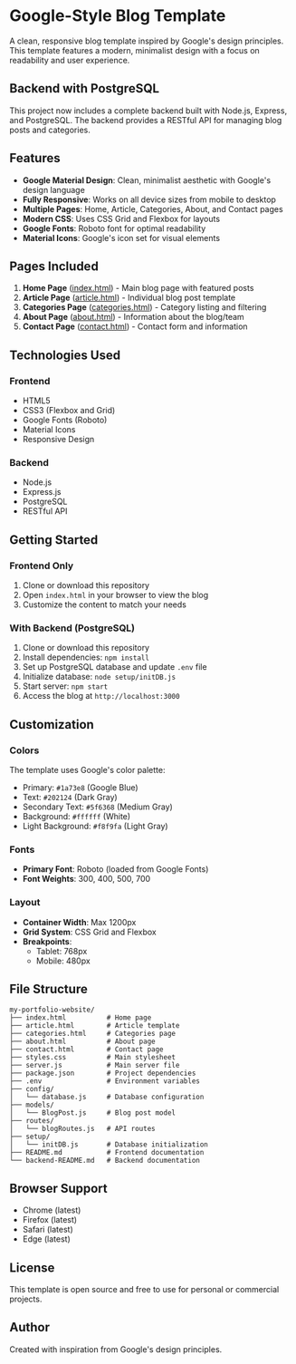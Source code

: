 # Google-Style Blog Template

A clean, responsive blog template inspired by Google's design principles. This template features a modern, minimalist design with a focus on readability and user experience.

## Backend with PostgreSQL

This project now includes a complete backend built with Node.js, Express, and PostgreSQL. The backend provides a RESTful API for managing blog posts and categories.

## Features

- **Google Material Design**: Clean, minimalist aesthetic with Google's design language
- **Fully Responsive**: Works on all device sizes from mobile to desktop
- **Multiple Pages**: Home, Article, Categories, About, and Contact pages
- **Modern CSS**: Uses CSS Grid and Flexbox for layouts
- **Google Fonts**: Roboto font for optimal readability
- **Material Icons**: Google's icon set for visual elements

## Pages Included

1. **Home Page** ([index.html](index.html)) - Main blog page with featured posts
2. **Article Page** ([article.html](article.html)) - Individual blog post template
3. **Categories Page** ([categories.html](categories.html)) - Category listing and filtering
4. **About Page** ([about.html](about.html)) - Information about the blog/team
5. **Contact Page** ([contact.html](contact.html)) - Contact form and information

## Technologies Used

### Frontend
- HTML5
- CSS3 (Flexbox and Grid)
- Google Fonts (Roboto)
- Material Icons
- Responsive Design

### Backend
- Node.js
- Express.js
- PostgreSQL
- RESTful API

## Getting Started

### Frontend Only
1. Clone or download this repository
2. Open `index.html` in your browser to view the blog
3. Customize the content to match your needs

### With Backend (PostgreSQL)
1. Clone or download this repository
2. Install dependencies: `npm install`
3. Set up PostgreSQL database and update `.env` file
4. Initialize database: `node setup/initDB.js`
5. Start server: `npm start`
6. Access the blog at `http://localhost:3000`

## Customization

### Colors
The template uses Google's color palette:
- Primary: `#1a73e8` (Google Blue)
- Text: `#202124` (Dark Gray)
- Secondary Text: `#5f6368` (Medium Gray)
- Background: `#ffffff` (White)
- Light Background: `#f8f9fa` (Light Gray)

### Fonts
- **Primary Font**: Roboto (loaded from Google Fonts)
- **Font Weights**: 300, 400, 500, 700

### Layout
- **Container Width**: Max 1200px
- **Grid System**: CSS Grid and Flexbox
- **Breakpoints**: 
  - Tablet: 768px
  - Mobile: 480px

## File Structure

```
my-portfolio-website/
├── index.html          # Home page
├── article.html        # Article template
├── categories.html     # Categories page
├── about.html          # About page
├── contact.html        # Contact page
├── styles.css          # Main stylesheet
├── server.js           # Main server file
├── package.json        # Project dependencies
├── .env                # Environment variables
├── config/
│   └── database.js     # Database configuration
├── models/
│   └── BlogPost.js     # Blog post model
├── routes/
│   └── blogRoutes.js   # API routes
├── setup/
│   └── initDB.js       # Database initialization
├── README.md           # Frontend documentation
└── backend-README.md   # Backend documentation
```

## Browser Support

- Chrome (latest)
- Firefox (latest)
- Safari (latest)
- Edge (latest)

## License

This template is open source and free to use for personal or commercial projects.

## Author

Created with inspiration from Google's design principles.